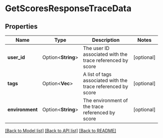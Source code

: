 # GetScoresResponseTraceData

## Properties

Name | Type | Description | Notes
------------ | ------------- | ------------- | -------------
**user_id** | Option<**String**> | The user ID associated with the trace referenced by score | [optional]
**tags** | Option<**Vec<String>**> | A list of tags associated with the trace referenced by score | [optional]
**environment** | Option<**String**> | The environment of the trace referenced by score | [optional]

[[Back to Model list]](../README.md#documentation-for-models) [[Back to API list]](../README.md#documentation-for-api-endpoints) [[Back to README]](../README.md)


